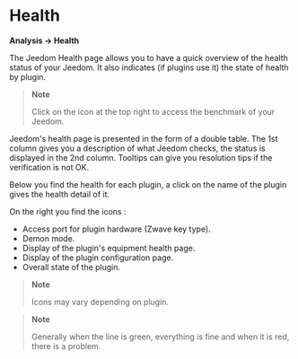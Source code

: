 # Health
**Analysis → Health**

The Jeedom Health page allows you to have a quick overview of the health status of your Jeedom.
It also indicates (if plugins use it) the state of health by plugin.

> **Note**
>
> Click on the icon at the top right to access the benchmark of your Jeedom.

Jeedom&#39;s health page is presented in the form of a double table.
The 1st column gives you a description of what Jeedom checks, the status is displayed in the 2nd column.
Tooltips can give you resolution tips if the verification is not OK.

Below you find the health for each plugin, a click on the name of the plugin gives the health detail of it.

On the right you find the icons :

-   Access port for plugin hardware (Zwave key type).
-   Demon mode.
-   Display of the plugin&#39;s equipment health page.
-   Display of the plugin configuration page.
-   Overall state of the plugin.

> **Note**
>
> Icons may vary depending on plugin.

> **Note**
>
> Generally when the line is green, everything is fine and when it is red, there is a problem.
